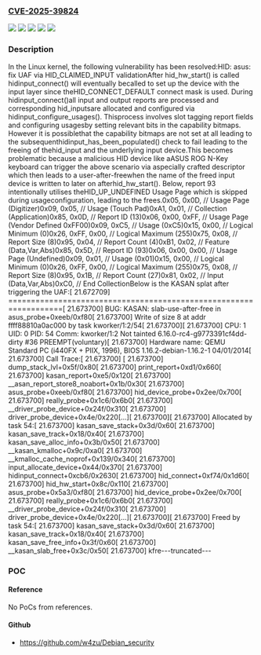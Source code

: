 ### [CVE-2025-39824](https://cve.mitre.org/cgi-bin/cvename.cgi?name=CVE-2025-39824)
![](https://img.shields.io/static/v1?label=Product&message=Linux&color=blue)
![](https://img.shields.io/static/v1?label=Version&message=&color=brightgreen)
![](https://img.shields.io/static/v1?label=Version&message=4.10%20&color=brightgreen)
![](https://img.shields.io/static/v1?label=Version&message=9ce12d8be12c94334634dd57050444910415e45f%20&color=brightgreen)
![](https://img.shields.io/static/v1?label=Vulnerability&message=n%2Fa&color=blue)

### Description

In the Linux kernel, the following vulnerability has been resolved:HID: asus: fix UAF via HID_CLAIMED_INPUT validationAfter hid_hw_start() is called hidinput_connect() will eventually becalled to set up the device with the input layer since theHID_CONNECT_DEFAULT connect mask is used. During hidinput_connect()all input and output reports are processed and corresponding hid_inputsare allocated and configured via hidinput_configure_usages(). Thisprocess involves slot tagging report fields and configuring usagesby setting relevant bits in the capability bitmaps. However it is possiblethat the capability bitmaps are not set at all leading to the subsequenthidinput_has_been_populated() check to fail leading to the freeing of thehid_input and the underlying input device.This becomes problematic because a malicious HID device like aASUS ROG N-Key keyboard can trigger the above scenario via aspecially crafted descriptor which then leads to a user-after-freewhen the name of the freed input device is written to later on afterhid_hw_start(). Below, report 93 intentionally utilises theHID_UP_UNDEFINED Usage Page which is skipped during usageconfiguration, leading to the frees.0x05, 0x0D,        // Usage Page (Digitizer)0x09, 0x05,        // Usage (Touch Pad)0xA1, 0x01,        // Collection (Application)0x85, 0x0D,        //   Report ID (13)0x06, 0x00, 0xFF,  //   Usage Page (Vendor Defined 0xFF00)0x09, 0xC5,        //   Usage (0xC5)0x15, 0x00,        //   Logical Minimum (0)0x26, 0xFF, 0x00,  //   Logical Maximum (255)0x75, 0x08,        //   Report Size (8)0x95, 0x04,        //   Report Count (4)0xB1, 0x02,        //   Feature (Data,Var,Abs)0x85, 0x5D,        //   Report ID (93)0x06, 0x00, 0x00,  //   Usage Page (Undefined)0x09, 0x01,        //   Usage (0x01)0x15, 0x00,        //   Logical Minimum (0)0x26, 0xFF, 0x00,  //   Logical Maximum (255)0x75, 0x08,        //   Report Size (8)0x95, 0x1B,        //   Report Count (27)0x81, 0x02,        //   Input (Data,Var,Abs)0xC0,              // End CollectionBelow is the KASAN splat after triggering the UAF:[   21.672709] ==================================================================[   21.673700] BUG: KASAN: slab-use-after-free in asus_probe+0xeeb/0xf80[   21.673700] Write of size 8 at addr ffff88810a0ac000 by task kworker/1:2/54[   21.673700][   21.673700] CPU: 1 UID: 0 PID: 54 Comm: kworker/1:2 Not tainted 6.16.0-rc4-g9773391cf4dd-dirty #36 PREEMPT(voluntary)[   21.673700] Hardware name: QEMU Standard PC (i440FX + PIIX, 1996), BIOS 1.16.2-debian-1.16.2-1 04/01/2014[   21.673700] Call Trace:[   21.673700]  <TASK>[   21.673700]  dump_stack_lvl+0x5f/0x80[   21.673700]  print_report+0xd1/0x660[   21.673700]  kasan_report+0xe5/0x120[   21.673700]  __asan_report_store8_noabort+0x1b/0x30[   21.673700]  asus_probe+0xeeb/0xf80[   21.673700]  hid_device_probe+0x2ee/0x700[   21.673700]  really_probe+0x1c6/0x6b0[   21.673700]  __driver_probe_device+0x24f/0x310[   21.673700]  driver_probe_device+0x4e/0x220[...][   21.673700][   21.673700] Allocated by task 54:[   21.673700]  kasan_save_stack+0x3d/0x60[   21.673700]  kasan_save_track+0x18/0x40[   21.673700]  kasan_save_alloc_info+0x3b/0x50[   21.673700]  __kasan_kmalloc+0x9c/0xa0[   21.673700]  __kmalloc_cache_noprof+0x139/0x340[   21.673700]  input_allocate_device+0x44/0x370[   21.673700]  hidinput_connect+0xcb6/0x2630[   21.673700]  hid_connect+0xf74/0x1d60[   21.673700]  hid_hw_start+0x8c/0x110[   21.673700]  asus_probe+0x5a3/0xf80[   21.673700]  hid_device_probe+0x2ee/0x700[   21.673700]  really_probe+0x1c6/0x6b0[   21.673700]  __driver_probe_device+0x24f/0x310[   21.673700]  driver_probe_device+0x4e/0x220[...][   21.673700][   21.673700] Freed by task 54:[   21.673700]  kasan_save_stack+0x3d/0x60[   21.673700]  kasan_save_track+0x18/0x40[   21.673700]  kasan_save_free_info+0x3f/0x60[   21.673700]  __kasan_slab_free+0x3c/0x50[   21.673700]  kfre---truncated---

### POC

#### Reference
No PoCs from references.

#### Github
- https://github.com/w4zu/Debian_security

